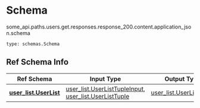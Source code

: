 # Schema
some_api.paths.users.get.responses.response_200.content.application_json.schema
```
type: schemas.Schema
```

## Ref Schema Info
Ref Schema | Input Type | Output Type
---------- | ---------- | -----------
[**user_list.UserList**](../../../../../../../../components/schema/user_list.md) | [user_list.UserListTupleInput](../../../../../../../../components/schema/user_list.md#userlisttupleinput), [user_list.UserListTuple](../../../../../../../../components/schema/user_list.md#userlisttuple) | [user_list.UserListTuple](../../../../../../../../components/schema/user_list.md#userlisttuple)
